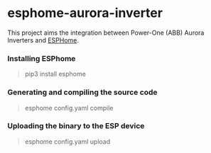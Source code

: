 # esphome-aurora-inverter

This project aims the integration between Power-One (ABB) Aurora Inverters and [ESPHome](https://esphome.io/index.html).


### Installing ESPhome
> pip3 install esphome

### Generating and compiling the source code
> esphome config.yaml compile

### Uploading the binary to the ESP device
> esphome config.yaml upload